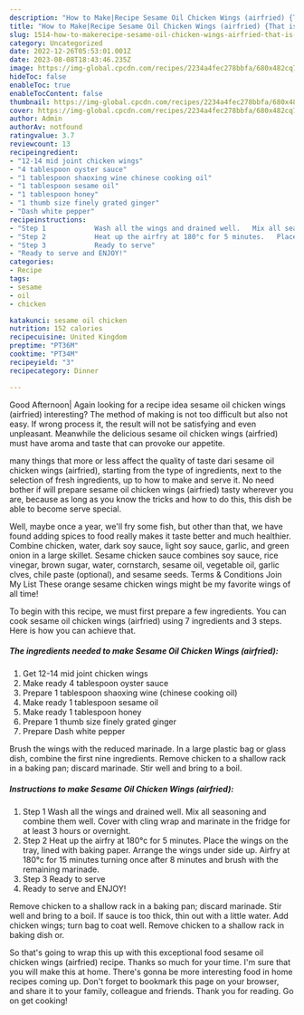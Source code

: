 ```yaml
---
description: "How to Make|Recipe Sesame Oil Chicken Wings (airfried) {That is Delicious"
title: "How to Make|Recipe Sesame Oil Chicken Wings (airfried) {That is Delicious"
slug: 1514-how-to-makerecipe-sesame-oil-chicken-wings-airfried-that-is-delicious
category: Uncategorized
date: 2022-12-26T05:53:01.001Z
date: 2023-08-08T18:43:46.235Z
image: https://img-global.cpcdn.com/recipes/2234a4fec278bbfa/680x482cq70/sesame-oil-chicken-wings-airfried-recipe-main-photo.jpg
hideToc: false
enableToc: true
enableTocContent: false
thumbnail: https://img-global.cpcdn.com/recipes/2234a4fec278bbfa/680x482cq70/sesame-oil-chicken-wings-airfried-recipe-main-photo.jpg
cover: https://img-global.cpcdn.com/recipes/2234a4fec278bbfa/680x482cq70/sesame-oil-chicken-wings-airfried-recipe-main-photo.jpg
author: Admin
authorAv: notfound
ratingvalue: 3.7
reviewcount: 13
recipeingredient:
- "12-14 mid joint chicken wings"
- "4 tablespoon oyster sauce"
- "1 tablespoon shaoxing wine chinese cooking oil"
- "1 tablespoon sesame oil"
- "1 tablespoon honey"
- "1 thumb size finely grated ginger"
- "Dash white pepper"
recipeinstructions:
- "Step 1            Wash all the wings and drained well.   Mix all seasoning and combine them well. Cover with cling wrap and marinate in the fridge for at least 3 hours or overnight."
- "Step 2            Heat up the airfry at 180°c for 5 minutes.   Place the wings on the tray, lined with baking paper. Arrange the wings under side up.  Airfry at 180°c for 15 minutes turning once after 8 minutes and brush with the remaining marinade."
- "Step 3            Ready to serve"
- "Ready to serve and ENJOY!"
categories:
- Recipe
tags:
- sesame
- oil
- chicken

katakunci: sesame oil chicken 
nutrition: 152 calories
recipecuisine: United Kingdom
preptime: "PT36M"
cooktime: "PT34M"
recipeyield: "3"
recipecategory: Dinner

---
```



Good Afternoon| Again looking for a recipe idea sesame oil chicken wings (airfried) interesting? The method of making is not too difficult but also not easy. If wrong process it, the result will not be satisfying and even unpleasant. Meanwhile the delicious sesame oil chicken wings (airfried) must have aroma and taste that can provoke our appetite.






many things that more or less affect the quality of taste dari sesame oil chicken wings (airfried), starting from the type of ingredients, next to the selection of fresh ingredients, up to how to make and serve it. No need bother if will prepare sesame oil chicken wings (airfried) tasty wherever you are, because as long as you know the tricks and how to do this, this dish be able to become serve special.


Well, maybe once a year, we&#39;ll fry some fish, but other than that, we have found adding spices to food really makes it taste better and much healthier. Combine chicken, water, dark soy sauce, light soy sauce, garlic, and green onion in a large skillet. Sesame chicken sauce combines soy sauce, rice vinegar, brown sugar, water, cornstarch, sesame oil, vegetable oil, garlic clves, chile paste (optional), and sesame seeds. Terms &amp; Conditions Join My List These orange sesame chicken wings might be my favorite wings of all time!


To begin with this recipe, we must first prepare a few ingredients. You can cook sesame oil chicken wings (airfried) using 7 ingredients and 3 steps. Here is how you can achieve that.

<!--inarticleads1-->

##### The ingredients needed to make Sesame Oil Chicken Wings (airfried):

1. Get 12-14 mid joint chicken wings
1. Make ready 4 tablespoon oyster sauce
1. Prepare 1 tablespoon shaoxing wine (chinese cooking oil)
1. Make ready 1 tablespoon sesame oil
1. Make ready 1 tablespoon honey
1. Prepare 1 thumb size finely grated ginger
1. Prepare Dash white pepper


Brush the wings with the reduced marinade. In a large plastic bag or glass dish, combine the first nine ingredients. Remove chicken to a shallow rack in a baking pan; discard marinade. Stir well and bring to a boil. 

<!--inarticleads2-->

##### Instructions to make Sesame Oil Chicken Wings (airfried):

1. Step 1            Wash all the wings and drained well.   Mix all seasoning and combine them well. Cover with cling wrap and marinate in the fridge for at least 3 hours or overnight.
1. Step 2            Heat up the airfry at 180°c for 5 minutes.   Place the wings on the tray, lined with baking paper. Arrange the wings under side up.  Airfry at 180°c for 15 minutes turning once after 8 minutes and brush with the remaining marinade.
1. Step 3            Ready to serve
1. Ready to serve and ENJOY!

Remove chicken to a shallow rack in a baking pan; discard marinade. Stir well and bring to a boil. If sauce is too thick, thin out with a little water. Add chicken wings; turn bag to coat well. Remove chicken to a shallow rack in baking dish or. 

So that's going to wrap this up with this exceptional food sesame oil chicken wings (airfried) recipe. Thanks so much for your time. I'm sure that you will make this at home. There's gonna be more interesting food in home recipes coming up. Don't forget to bookmark this page on your browser, and share it to your family, colleague and friends. Thank you for reading. Go on get cooking!
